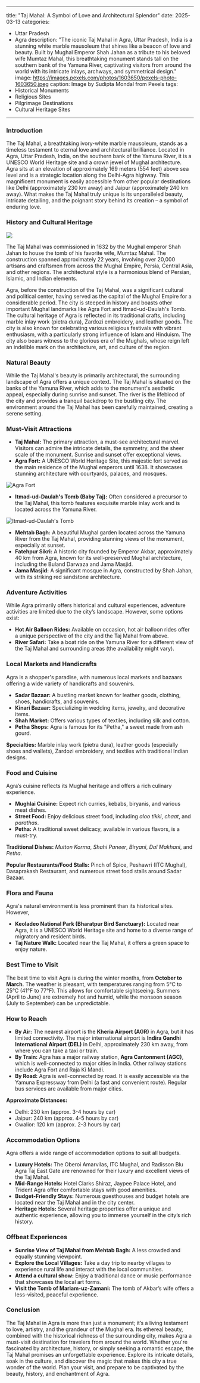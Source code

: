 
---
title: "Taj Mahal: A Symbol of Love and Architectural Splendor"
date: 2025-03-13
categories:
  - Uttar Pradesh
  - Agra
description: "The iconic Taj Mahal in Agra, Uttar Pradesh, India is a stunning white marble mausoleum that shines like a beacon of love and beauty. Built by Mughal Emperor Shah Jahan as a tribute to his beloved wife Mumtaz Mahal, this breathtaking monument stands tall on the southern bank of the Yamuna River, captivating visitors from around the world with its intricate inlays, archways, and symmetrical design."
image: https://images.pexels.com/photos/1603650/pexels-photo-1603650.jpeg
caption: Image by Sudipta  Mondal from Pexels
tags: 
  - Historical Monuments
  - Religious Sites
  - Pilgrimage Destinations
  - Cultural Heritage Sites
---

### **Introduction**

The Taj Mahal, a breathtaking ivory-white marble mausoleum, stands as a timeless testament to eternal love and architectural brilliance. Located in Agra, Uttar Pradesh, India, on the southern bank of the Yamuna River, it is a UNESCO World Heritage site and a crown jewel of Mughal architecture. Agra sits at an elevation of approximately 169 meters (554 feet) above sea level and is a strategic location along the Delhi-Agra highway. This magnificent monument is easily accessible from other popular destinations like Delhi (approximately 230 km away) and Jaipur (approximately 240 km away). What makes the Taj Mahal truly unique is its unparalleled beauty, intricate detailing, and the poignant story behind its creation – a symbol of enduring love.

### **History and Cultural Heritage**

![](https://upload.wikimedia.org/wikipedia/commons/e/ec/Interior4.jpg)

The Taj Mahal was commissioned in 1632 by the Mughal emperor Shah Jahan to house the tomb of his favorite wife, Mumtaz Mahal. The construction spanned approximately 22 years, involving over 20,000 artisans and craftsmen from across the Mughal Empire, Persia, Central Asia, and other regions. The architectural style is a harmonious blend of Persian, Islamic, and Indian elements.

Agra, before the construction of the Taj Mahal, was a significant cultural and political center, having served as the capital of the Mughal Empire for a considerable period. The city is steeped in history and boasts other important Mughal landmarks like Agra Fort and Itmad-ud-Daulah's Tomb. The cultural heritage of Agra is reflected in its traditional crafts, including marble inlay work (pietra dura), Zardozi embroidery, and leather goods. The city is also known for celebrating various religious festivals with vibrant enthusiasm, with a particularly strong influence of Islam and Hinduism. The city also bears witness to the glorious era of the Mughals, whose reign left an indelible mark on the architecture, art, and culture of the region.

### **Natural Beauty**

While the Taj Mahal's beauty is primarily architectural, the surrounding landscape of Agra offers a unique context. The Taj Mahal is situated on the banks of the Yamuna River, which adds to the monument's aesthetic appeal, especially during sunrise and sunset. The river is the lifeblood of the city and provides a tranquil backdrop to the bustling city. The environment around the Taj Mahal has been carefully maintained, creating a serene setting.

### **Must-Visit Attractions**

*   **Taj Mahal:** The primary attraction, a must-see architectural marvel. Visitors can admire the intricate details, the symmetry, and the sheer scale of the monument. Sunrise and sunset offer exceptional views.
*   **Agra Fort:** A UNESCO World Heritage Site, this majestic fort served as the main residence of the Mughal emperors until 1638. It showcases stunning architecture with courtyards, palaces, and mosques.

![Agra Fort](https://upload.wikimedia.org/wikipedia/commons/7/7e/Agra_03-2016_10_Agra_Fort.jpg)

*   **Itmad-ud-Daulah's Tomb (Baby Taj):** Often considered a precursor to the Taj Mahal, this tomb features exquisite marble inlay work and is located across the Yamuna River.

![Itmad-ud-Daulah's Tomb](https://upload.wikimedia.org/wikipedia/commons/f/f7/Tomb_of_Noor_Jahan_at_Shahdara.jpg)

*   **Mehtab Bagh:** A beautiful Mughal garden located across the Yamuna River from the Taj Mahal, providing stunning views of the monument, especially at sunset.
*   **Fatehpur Sikri:** A historic city founded by Emperor Akbar, approximately 40 km from Agra, known for its well-preserved Mughal architecture, including the Buland Darwaza and Jama Masjid.
*   **Jama Masjid:** A significant mosque in Agra, constructed by Shah Jahan, with its striking red sandstone architecture.

### **Adventure Activities**

While Agra primarily offers historical and cultural experiences, adventure activities are limited due to the city’s landscape. However, some options exist:

*   **Hot Air Balloon Rides:** Available on occasion, hot air balloon rides offer a unique perspective of the city and the Taj Mahal from above.
*   **River Safari:** Take a boat ride on the Yamuna River for a different view of the Taj Mahal and surrounding areas (the availability might vary).

### **Local Markets and Handicrafts**

Agra is a shopper's paradise, with numerous local markets and bazaars offering a wide variety of handicrafts and souvenirs.

*   **Sadar Bazaar:** A bustling market known for leather goods, clothing, shoes, handicrafts, and souvenirs.
*   **Kinari Bazaar:** Specializing in wedding items, jewelry, and decorative items.
*   **Shah Market:** Offers various types of textiles, including silk and cotton.
*   **Petha Shops:** Agra is famous for its "Petha," a sweet made from ash gourd.

**Specialties:** Marble inlay work (pietra dura), leather goods (especially shoes and wallets), Zardozi embroidery, and textiles with traditional Indian designs.

### **Food and Cuisine**

Agra’s cuisine reflects its Mughal heritage and offers a rich culinary experience.

*   **Mughlai Cuisine:** Expect rich curries, kebabs, biryanis, and various meat dishes.
*   **Street Food:** Enjoy delicious street food, including *aloo tikki*, *chaat*, and *parathas*.
*   **Petha:** A traditional sweet delicacy, available in various flavors, is a must-try.

**Traditional Dishes:** *Mutton Korma*, *Shahi Paneer*, *Biryani*, *Dal Makhani*, and *Petha*.

**Popular Restaurants/Food Stalls:** Pinch of Spice, Peshawri (ITC Mughal), Dasaprakash Restaurant, and numerous street food stalls around Sadar Bazaar.

### **Flora and Fauna**

Agra's natural environment is less prominent than its historical sites. However,

*   **Keoladeo National Park (Bharatpur Bird Sanctuary):** Located near Agra, it is a UNESCO World Heritage site and home to a diverse range of migratory and resident birds.
*   **Taj Nature Walk:** Located near the Taj Mahal, it offers a green space to enjoy nature.

### **Best Time to Visit**

The best time to visit Agra is during the winter months, from **October to March**. The weather is pleasant, with temperatures ranging from 5°C to 25°C (41°F to 77°F). This allows for comfortable sightseeing. Summers (April to June) are extremely hot and humid, while the monsoon season (July to September) can be unpredictable.

### **How to Reach**

*   **By Air:** The nearest airport is the **Kheria Airport (AGR)** in Agra, but it has limited connectivity. The major international airport is **Indira Gandhi International Airport (DEL)** in Delhi, approximately 230 km away, from where you can take a taxi or train.
*   **By Train:** Agra has a major railway station, **Agra Cantonment (AGC)**, which is well-connected to major cities in India. Other railway stations include Agra Fort and Raja Ki Mandi.
*   **By Road:** Agra is well-connected by road. It is easily accessible via the Yamuna Expressway from Delhi (a fast and convenient route). Regular bus services are available from major cities.

**Approximate Distances:**

*   Delhi: 230 km (approx. 3-4 hours by car)
*   Jaipur: 240 km (approx. 4-5 hours by car)
*   Gwalior: 120 km (approx. 2-3 hours by car)

### **Accommodation Options**

Agra offers a wide range of accommodation options to suit all budgets.

*   **Luxury Hotels:** The Oberoi Amarvilas, ITC Mughal, and Radisson Blu Agra Taj East Gate are renowned for their luxury and excellent views of the Taj Mahal.
*   **Mid-Range Hotels:** Hotel Clarks Shiraz, Jaypee Palace Hotel, and Trident Agra offer comfortable stays with good amenities.
*   **Budget-Friendly Stays:** Numerous guesthouses and budget hotels are located near the Taj Mahal and in the city center.
*   **Heritage Hotels:** Several heritage properties offer a unique and authentic experience, allowing you to immerse yourself in the city’s rich history.

### **Offbeat Experiences**

*   **Sunrise View of Taj Mahal from Mehtab Bagh:** A less crowded and equally stunning viewpoint.
*   **Explore the Local Villages:** Take a day trip to nearby villages to experience rural life and interact with the local communities.
*   **Attend a cultural show:** Enjoy a traditional dance or music performance that showcases the local art forms.
*   **Visit the Tomb of Mariam-uz-Zamani:** The tomb of Akbar’s wife offers a less-visited, peaceful experience.

### **Conclusion**

The Taj Mahal in Agra is more than just a monument; it’s a living testament to love, artistry, and the grandeur of the Mughal era. Its ethereal beauty, combined with the historical richness of the surrounding city, makes Agra a must-visit destination for travelers from around the world. Whether you're fascinated by architecture, history, or simply seeking a romantic escape, the Taj Mahal promises an unforgettable experience. Explore its intricate details, soak in the culture, and discover the magic that makes this city a true wonder of the world. Plan your visit, and prepare to be captivated by the beauty, history, and enchantment of Agra.

